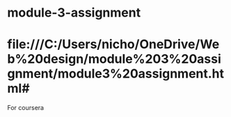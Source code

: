 # module-3-assignment
# file:///C:/Users/nicho/OneDrive/Web%20design/module%203%20assignment/module3%20assignment.html#
For coursera
